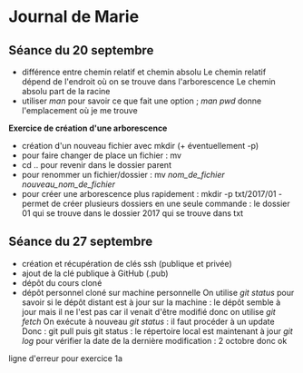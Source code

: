 # Journal de Marie
## Séance du 20 septembre

- différence entre chemin relatif et chemin absolu
Le chemin relatif dépend de l'endroit où on se trouve dans l'arborescence
Le chemin absolu part de la racine
- utiliser _man_ pour savoir ce que fait une option ; _man pwd_ donne l'emplacement où je me trouve

**Exercice de création d'une arborescence**
- création d'un nouveau fichier avec mkdir (+ éventuellement -p)
- pour faire changer de place un fichier : mv
- cd .. pour revenir dans le dossier parent
- pour renommer un fichier/dossier : mv _nom_de_fichier_ _nouveau_nom_de_fichier_
- pour créer une arborescence plus rapidement : mkdir -p txt/2017/01
      - permet de créer plusieurs dossiers en une seule commande : le dossier 01 qui se trouve dans le dossier 2017 qui se trouve dans txt



## Séance du 27 septembre
- création et récupération de clés ssh (publique et privée)
- ajout de la clé publique à GitHub (.pub)
- dépôt du cours cloné
- dépôt personnel cloné sur machine personnelle
On utilise _git status_ pour savoir si le dépôt distant est à jour sur la machine : le dépôt semble à jour mais il ne l'est pas car il venait d'être modifié donc on utilise _git fetch_
On exécute à nouveau _git status_ : il faut procéder à un update
Donc : git pull puis git status : le répertoire local est maintenant à jour
_git log_ pour vérifier la date de la dernière modification : 2 octobre donc ok

ligne
d'erreur
pour 
exercice
1a
